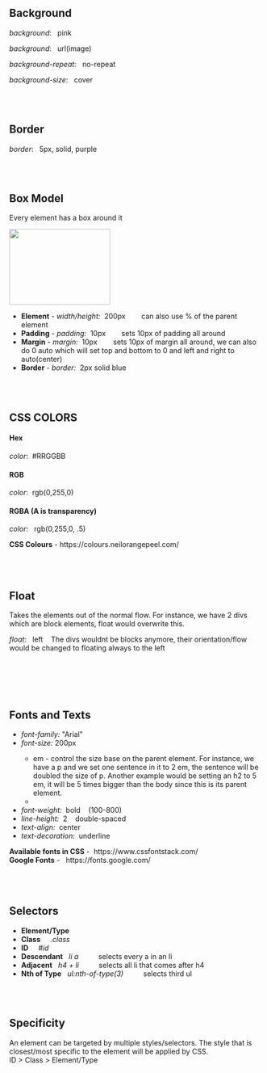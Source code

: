 <h2>Background</h2>
<p><em>background</em>: &nbsp; pink<br></p>
<p><em>background</em>: &nbsp;  url(image)<br></p>
<p><em>background-repeat</em>: &nbsp;  no-repeat <br></p>
<p><em>background-size</em>: &nbsp;  cover <br></p>
<br>
<br>



<h2>Border</h2>
<p><em>border</em>: &nbsp; 5px, solid, purple<br></p>
<br>
<br>

<h2>Box Model</h2>
<p>Every element has a box around it</p>
<img src="https://miro.medium.com/max/2948/1*gq1B7v2_gDEi3jkAwAvZNQ.png" height="150" width="200">
<ul>
  <li><strong>Element</strong> - <em>width/height:</em>&nbsp;&nbsp;200px&nbsp;&nbsp;&nbsp;&nbsp;&nbsp;&nbsp;&nbsp;&nbsp;can also use % of the parent element </li>
  <li><strong>Padding</strong> - <em>padding:</em>&nbsp;&nbsp;10px&nbsp;&nbsp;&nbsp;&nbsp;&nbsp;&nbsp;&nbsp;&nbsp;sets 10px of padding all around</li>
  <li><strong>Margin</strong> - <em>margin:</em>&nbsp;&nbsp;10px&nbsp;&nbsp;&nbsp;&nbsp;&nbsp;&nbsp;&nbsp;&nbsp;sets 10px of margin all around, we can also do 0 auto which will set top and bottom to 0 and left and right to auto(center)</li>
  <li><strong>Border</strong> - <em>border:</em>&nbsp;&nbsp;2px solid blue</li>
</ul>
<br>
<br>

<h2>CSS COLORS</h2>
<h4>Hex</h4>
<p>
  <em>color</em>:&nbsp;  #RRGGBB
</p>
<h4>RGB</h4>
<p>
  <em>color</em>:&nbsp;  rgb(0,255,0)
</p>
<h4>RGBA (A is transparency)</h4>
<p>
  <em>color</em>: &nbsp; rgb(0,255,0, .5)
</p>
<strong>CSS Colours</strong> - https://colours.neilorangepeel.com/
<br>
<br>
<br>
<br>

<h2>Float</h2>
<p>Takes the elements out of the normal flow. For instance, we have 2 divs which are block elements, float would overwrite this.</p>
<p><em>float</em>: &nbsp; left &nbsp;&nbsp;&nbsp;The divs wouldnt be blocks anymore, their orientation/flow would be changed to  floating always to the left</p>
 
<br>
<br>
<br>
<br>

<h2>Fonts and Texts</h2>
<ul>
  <li><em>font-family:</em> "Arial"</li>
  <li><em>font-size:</em> 200px </li>
  <ul>
    <li>em - control the size base on the parent element. For instance, we have a p and we set one sentence in it to 2 em, the sentence will be doubled the size of p. Another example would be setting an h2 to 5 em, it will be 5 times bigger than the body since this is its parent element.<li/>
    </ul>
  <li><em>font-weight:</em>&nbsp;&nbsp;bold&nbsp;&nbsp;&nbsp;&nbsp;(100-800)</li>
  <li><em>line-height:&nbsp;&nbsp;</em>2&nbsp;&nbsp;&nbsp;&nbsp;double-spaced</li>
  <li><em>text-align:&nbsp;&nbsp;</em>center</li>
  <li><em>text-decoration:&nbsp;&nbsp;</em>underline</li>
  </ul>
<strong>Available fonts in CSS</strong> -&nbsp;&nbsp;https://www.cssfontstack.com/
 <br>
<strong>Google Fonts</strong> -&nbsp;&nbsp; https://fonts.google.com/
<br>
<br>
<br>
<br>




<h2>Selectors</h2>
<ul>
  <li><strong>Element/Type</strong></li>
  <li><strong>Class</strong>&nbsp;&nbsp;&nbsp;&nbsp; <em>.class</em></li>
  <li><strong>ID</strong>&nbsp;&nbsp;&nbsp;&nbsp; <em>#id</em></li>
  <li><strong>Descendant</strong>&nbsp;&nbsp; <em>li a</em> &nbsp;&nbsp;&nbsp;&nbsp;&nbsp;&nbsp;&nbsp;&nbsp; selects every a in an li</li>
  <li><strong>Adjacent</strong>&nbsp;&nbsp; <em>h4 + li</em> &nbsp;&nbsp;&nbsp;&nbsp;&nbsp;&nbsp;&nbsp;&nbsp; selects all li that comes after h4</li>
  <li><strong>Nth of Type</strong>&nbsp;&nbsp; <em>ul:nth-of-type(3)</em> &nbsp;&nbsp;&nbsp;&nbsp;&nbsp;&nbsp;&nbsp;&nbsp; selects third ul</li>
</ul>
<br>
<br>



<h2>Specificity</h2>
<p>An element can be targeted by multiple styles/selectors. The style that is closest/most specific to the element will be applied by CSS. 
  <br>
  ID > Class > Element/Type</p>


